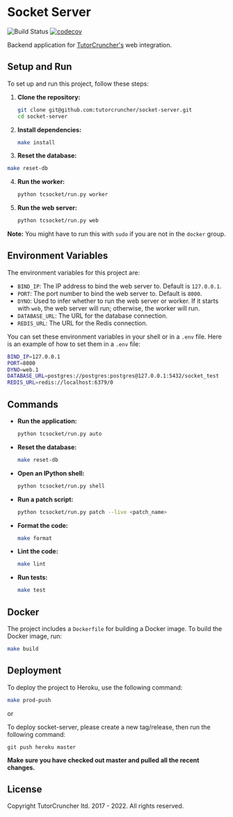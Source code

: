 # Socket Server

![Build Status](https://github.com/tutorcruncher/socket-server/workflows/CI/badge.svg)
[![codecov](https://codecov.io/gh/tutorcruncher/socket-server/branch/master/graph/badge.svg)](https://codecov.io/gh/tutorcruncher/socket-server)

Backend application for [TutorCruncher's](https://tutorcruncher.com) web integration.
## Setup and Run

To set up and run this project, follow these steps:

1. **Clone the repository:**
   ```sh
   git clone git@github.com:tutorcruncher/socket-server.git
   cd socket-server
   ```

2. **Install dependencies:**
   ```sh
   make install
   ```

3. **Reset the database:**
  ```sh
  make reset-db
  ```

4. **Run the worker:**
   ```sh
   python tcsocket/run.py worker
   ```

5. **Run the web server:**
   ```sh
   python tcsocket/run.py web
   ```
   
**Note:** You might have to run this with `sudo` if you are not in the `docker` group.

## Environment Variables

The environment variables for this project are:

- `BIND_IP`: The IP address to bind the web server to. Default is `127.0.0.1`.
- `PORT`: The port number to bind the web server to. Default is `8000`.
- `DYNO`: Used to infer whether to run the web server or worker. If it starts with `web`, the web server will run; otherwise, the worker will run.
- `DATABASE_URL`: The URL for the database connection.
- `REDIS_URL`: The URL for the Redis connection.

You can set these environment variables in your shell or in a `.env` file. Here is an example of how to set them in a `.env` file:

```sh
BIND_IP=127.0.0.1
PORT=8000
DYNO=web.1
DATABASE_URL=postgres://postgres:postgres@127.0.0.1:5432/socket_test
REDIS_URL=redis://localhost:6379/0
```

## Commands

- **Run the application:**
  ```sh
  python tcsocket/run.py auto
  ```

- **Reset the database:**
  ```sh
  make reset-db
  ```

- **Open an IPython shell:**
  ```sh
  python tcsocket/run.py shell
  ```

- **Run a patch script:**
  ```sh
  python tcsocket/run.py patch --live <patch_name>
  ```
- **Format the code:**
   ```sh
   make format
   ```

- **Lint the code:**
   ```sh
   make lint
   ```

- **Run tests:**
   ```sh
   make test
   ```

## Docker

The project includes a `Dockerfile` for building a Docker image. To build the Docker image, run:

```sh
make build
```

## Deployment

To deploy the project to Heroku, use the following command:

```sh
make prod-push
```

or

To deploy socket-server, please create a new tag/release, then run the following command:

```
git push heroku master
```

**Make sure you have checked out master and pulled all the recent changes.**

## License

Copyright TutorCruncher ltd. 2017 - 2022.
All rights reserved.
